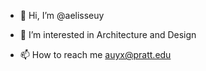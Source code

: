 - 👋 Hi, I’m @aelisseuy
- 👀 I’m interested in Architecture and Design


- 📫 How to reach me auyx@pratt.edu

<!---
aelisseuy/aelisseuy is a ✨ special ✨ repository because its `README.md` (this file) appears on your GitHub profile.
You can click the Preview link to take a look at your changes.
--->

